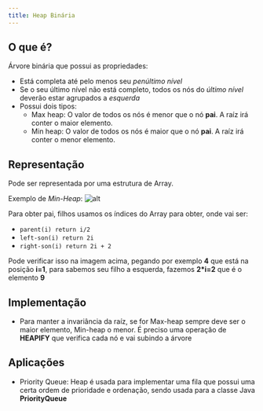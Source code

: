 ```yaml
---
title: Heap Binária
---
```


## O que é?

Árvore binária que possui as propriedades:

- Está completa até pelo menos seu *penúltimo nível*
- Se o seu último nível não está completo, todos os nós do *último nível* deverão estar agrupados a *esquerda*
- Possui dois tipos:
    - Max heap: O valor de todos os nós é menor que o nó **pai**. A raíz irá conter o maior elemento.
    - Min heap: O valor de todos os nós é maior que o nó **pai**. A raíz irá conter o menor elemento.

## Representação

Pode ser representada por uma estrutura de Array.

Exemplo de *Min-Heap*:
![alt](https://codigocomcafe.files.wordpress.com/2010/09/heap1.png)

Para obter pai, filhos usamos os índices do Array para obter, onde vai ser:

- `parent(i) return i/2`
- `left-son(i) return 2i`
- `right-son(i) return 2i + 2`

Pode verificar isso na imagem acima, pegando por exemplo **4** que está na posição **i=1**, para sabemos seu filho a esquerda, fazemos **2*i=2** que é o elemento **9**


## Implementação

- Para manter a invariância da raíz, se for Max-heap sempre deve ser o maior elemento, Min-heap o menor. É preciso uma operação de **HEAPIFY** que verifica cada nó e vai subindo a árvore


## Aplicações
- Priority Queue: Heap é usada para implementar uma fila que possui uma certa ordem de prioridade e ordenação, sendo usada para a classe Java **PriorityQueue**
